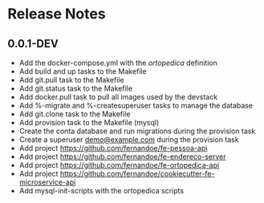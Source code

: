 # Release Notes


## 0.0.1-DEV

- Add the docker-compose.yml with the *ortopedica* definition
- Add build and up tasks to the Makefile
- Add git.pull task to the Makefile
- Add git.status task to the Makefile
- Add docker.pull task to pull all images used by the devstack
- Add %-migrate and %-createsuperuser tasks to manage the database
- Add git.clone task to the Makefile
- Add provision task to the Makefile (mysql)
- Create the conta database and run migrations during the provision task
- Create a superuser demo@example.com during the provision task
- Add project https://github.com/fernandoe/fe-pessoa-api
- Add project https://github.com/fernandoe/fe-endereco-server
- Add project https://github.com/fernandoe/fe-ortopedica-api
- Add project https://github.com/fernandoe/cookiecutter-fe-microservice-api
- Add mysql-init-scripts with the ortopedica scripts
